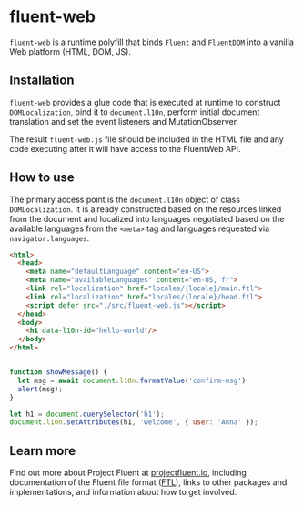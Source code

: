 # fluent-web

`fluent-web` is a runtime polyfill that binds `Fluent` and `FluentDOM` into
a vanilla Web platform (HTML, DOM, JS).

## Installation

`fluent-web` provides a glue code that is executed at runtime to construct
`DOMLocalization`, bind it to `document.l10n`, perform initial document
translation and set the event listeners and MutationObserver.

The result `fluent-web.js` file should be included in the HTML file
and any code executing after it will have access to the FluentWeb API.


## How to use

The primary access point is the `document.l10n` object of class
`DOMLocalization`. It is already constructed based on the resources
linked from the document and localized into languages negotiated based
on the available languages from the `<meta>` tag and languages
requested via `navigator.languages`.

```html
<html>
  <head>
    <meta name="defaultLanguage" content="en-US">
    <meta name="availableLanguages" content="en-US, fr">
    <link rel="localization" href="locales/{locale}/main.ftl">
    <link rel="localization" href="locales/{locale}/head.ftl">
    <script defer src="./src/fluent-web.js"></script>
  </head>
  <body>
    <h1 data-l10n-id="hello-world"/>
  </body>
</html>
```

```javascript

function showMessage() {
  let msg = await document.l10n.formatValue('confirm-msg')
  alert(msg);
}

let h1 = document.querySelector('h1');
document.l10n.setAttributes(h1, 'welcome', { user: 'Anna' });
```

## Learn more

Find out more about Project Fluent at [projectfluent.io][], including
documentation of the Fluent file format ([FTL][]), links to other packages and
implementations, and information about how to get involved.


[projectfluent.io]: http://projectfluent.io
[FTL]: http://projectfluent.io/fluent/guide/
